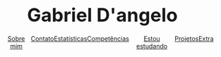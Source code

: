 <!DOCTYPE html>
<html lang="en">
<head>
  <meta charset="UTF-8">
  <meta name="viewport" content="width=device-width, initial-scale=1.0">
</head>
<body>
<div class="container" style="text-align: center">
<h1 style="font-size: 3em;margin-bottom: 20px;">Gabriel D'angelo</h1>
<div class="menu">
<ul style="list-style-type:none; display:flex;">
<li><a href="#sobremim">Sobre mim</a></li>
<li><a href="#contato">Contato</a></li>
<li><a href="#estatisticas">Estatísticas</a></li>
<li><a href="#linguagens">Competências</a></li>
<li><a href="#estudando">Estou estudando</a></li>
<li><a href="#projetos">Projetos</a></li>
<li><a href="#extra">Extra</a></li>
</ul>
</div>
</div>

</body>
</html>